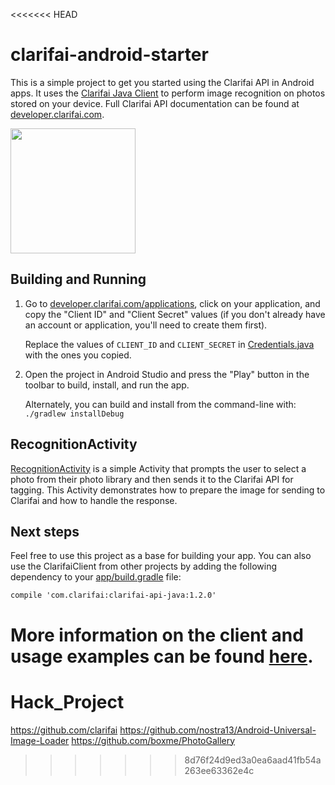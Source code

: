 <<<<<<< HEAD
# clarifai-android-starter
This is a simple project to get you started using the Clarifai API in Android apps. It uses the [Clarifai Java Client](https://github.com/Clarifai/clarifai-java) to perform image recognition on photos stored on your device. Full Clarifai API documentation can be found at [developer.clarifai.com](http://developer.clarifai.com/).

<img src="https://i.imgur.com/56EUw5D.jpg" width="200">

## Building and Running

1. Go to [developer.clarifai.com/applications](https://developer.clarifai.com/applications), click
   on your application, and copy the "Client ID" and "Client Secret" values (if you don't already
   have an account or application, you'll need to create them first).

   Replace the values of `CLIENT_ID` and `CLIENT_SECRET` in
   [Credentials.java](app/src/main/java/com/clarifai/androidstarter/Credentials.java) with the ones
   you copied.

2. Open the project in Android Studio and press the "Play" button in the toolbar to build,
   install, and run the app.

   Alternately, you can build and install from the command-line with:
  ```./gradlew installDebug```

## RecognitionActivity
[RecognitionActivity](app/src/main/java/com/clarifai/androidstarter/RecognitionActivity.java) is a simple  Activity that prompts the user to select a photo from their photo library and then sends it to the Clarifai API for tagging. This Activity demonstrates how to prepare the image for sending to Clarifai and how to handle the response.

## Next steps
Feel free to use this project as a base for building your app. You can also use the ClarifaiClient from other projects by adding the following dependency to your [app/build.gradle](app/build.gradle) file:

```compile 'com.clarifai:clarifai-api-java:1.2.0'```

More information on the client and usage examples can be found [here](https://github.com/Clarifai/clarifai-java).
=======
# Hack_Project
https://github.com/clarifai
https://github.com/nostra13/Android-Universal-Image-Loader
https://github.com/boxme/PhotoGallery
>>>>>>> 8d76f24d9ed3a0ea6aad41fb54a263ee63362e4c
